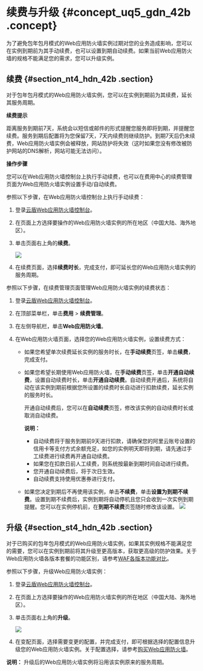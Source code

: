# 续费与升级 {#concept_uq5_gdn_42b .concept}

为了避免包年包月模式的Web应用防火墙实例过期对您的业务造成影响，您可以在实例到期前为其手动续费，也可以设置到期自动续费。如果当前Web应用防火墙的规格不能满足您的需求，您可以升级实例。

## 续费 {#section_nt4_hdn_42b .section}

对于包年包月模式的Web应用防火墙实例，您可以在实例到期前为其续费，延长其服务周期。

**续费提示**

距离服务到期前7天，系统会以短信或邮件的形式提醒您服务即将到期，并提醒您续费。服务到期后配置将为您保留7天，7天内续费则继续防护。到期7天后仍未续费，Web应用防火墙实例会被释放，网站防护将失效（这时如果您没有修改被防护网站的DNS解析，网站可能无法访问）。

**操作步骤**

您可以在Web应用防火墙控制台上执行手动续费，也可以在费用中心的续费管理页面为Web应用防火墙实例设置手动/自动续费。

参照以下步骤，在Web应用防火墙控制台上执行手动续费：

1.  登录[云盾Web应用防火墙控制台](https://yundun.console.aliyun.com/?p=waf)。
2.  在页面上方选择要操作的Web应用防火墙实例的所在地区（中国大陆、海外地区）。
3.  单击页面右上角的**续费**。

    ![](http://static-aliyun-doc.oss-cn-hangzhou.aliyuncs.com/assets/img/15543/15483839767411_zh-CN.png)

4.  在续费页面，选择**续费时长**，完成支付，即可延长您的Web应用防火墙实例的服务周期。

参照以下步骤，在续费管理页面管理Web应用防火墙实例的续费状态：

1.  登录[云盾Web应用防火墙控制台](https://yundun.console.aliyun.com/?p=waf)。
2.  在顶部菜单栏，单击**费用** \> **续费管理**。
3.  在左侧导航栏，单击**Web应用防火墙**。
4.  在Web应用防火墙页面，选择您的Web应用防火墙实例，设置续费方式：

    -   如果您希望单次续费延长实例的服务时长，在**手动续费**页签，单击**续费**，完成支付。
    -   如果您希望长期使用Web应用防火墙，在**手动续费**页签，单击**开通自动续费**，设置自动续费时长，单击**开通自动续费**。自动续费开通后，系统将自动在该实例到期前根据您所设置的续费时长自动进行扣款续费，延长实例的服务时长。

        开通自动续费后，您可以在**自动续费**页签，修改该实例的自动续费时长或取消自动续费。

        **说明：** 

        -   自动续费将于服务到期前9天进行扣款，请确保您的阿里云账号设置的信用卡等支付方式余额充足，如您的实例明天即将到期，请先通过手工续费进行续费再开通自动续费。
        -   如果您在扣款日前人工续费，则系统按最新到期时间自动进行续费。
        -   您开通自动续费后，将于次日生效。
        -   自动续费支持使用优惠券进行支付。
    -   如果您决定到期后不再使用该实例，单击**不续费**，单击**设置为到期不续费**。设置到期不续费后，实例到期将自动停机且您只会收到一次实例到期提醒。您可以在实例停机前，在**到期不续费**页签随时修改该设置。
    ![](http://static-aliyun-doc.oss-cn-hangzhou.aliyuncs.com/assets/img/15543/15483839769702_zh-CN.png)


## 升级 {#section_st4_hdn_42b .section}

对于已购买的包年包月模式的Web应用防火墙实例，如果其实例规格不能满足您的需要，您可以在实例到期前将其升级至更高版本，获取更高级的防护效果。关于Web应用防火墙各版本套餐的功能区别，请参考[WAF各版本功能对比](intl.zh-CN/产品定价/开通WAF/WAF各版本功能说明.md#)。

参照以下步骤，升级Web应用防火墙实例：

1.  登录[云盾Web应用防火墙控制台](https://yundun.console.aliyun.com/?p=waf)。
2.  在页面上方选择要操作的Web应用防火墙实例的所在地区（中国大陆、海外地区）。
3.  单击页面右上角的**升级**。

    ![](http://static-aliyun-doc.oss-cn-hangzhou.aliyuncs.com/assets/img/15543/15483839767412_zh-CN.png)

4.  在变配页面，选择需要变更的配置，并完成支付，即可根据选择的配置信息升级您的Web应用防火墙实例。关于配置选择，请参考[购买Web应用防火墙](intl.zh-CN/产品定价/开通WAF/购买Web应用防火墙.md#)。

**说明：** 升级后的Web应用防火墙实例将沿用该实例原来的服务周期。

